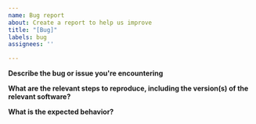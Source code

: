 ```yaml
---
name: Bug report
about: Create a report to help us improve
title: "[Bug]"
labels: bug
assignees: ''

---
```


**Describe the bug or issue you're encountering**


**What are the relevant steps to reproduce, including the version(s) of the relevant software?**


**What is the expected behavior?**
